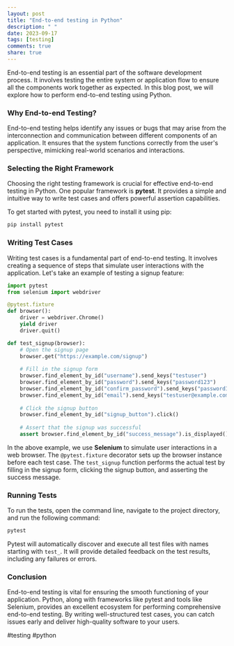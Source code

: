 ```yaml
---
layout: post
title: "End-to-end testing in Python"
description: " "
date: 2023-09-17
tags: [testing]
comments: true
share: true
---
```


End-to-end testing is an essential part of the software development process. It involves testing the entire system or application flow to ensure all the components work together as expected. In this blog post, we will explore how to perform end-to-end testing using Python.

### Why End-to-end Testing?

End-to-end testing helps identify any issues or bugs that may arise from the interconnection and communication between different components of an application. It ensures that the system functions correctly from the user's perspective, mimicking real-world scenarios and interactions.

### Selecting the Right Framework

Choosing the right testing framework is crucial for effective end-to-end testing in Python. One popular framework is **pytest**. It provides a simple and intuitive way to write test cases and offers powerful assertion capabilities.

To get started with pytest, you need to install it using pip:

```python
pip install pytest
```

### Writing Test Cases

Writing test cases is a fundamental part of end-to-end testing. It involves creating a sequence of steps that simulate user interactions with the application. Let's take an example of testing a signup feature:

```python
import pytest
from selenium import webdriver

@pytest.fixture
def browser():
    driver = webdriver.Chrome()
    yield driver
    driver.quit()

def test_signup(browser):
    # Open the signup page
    browser.get("https://example.com/signup")
    
    # Fill in the signup form
    browser.find_element_by_id("username").send_keys("testuser")
    browser.find_element_by_id("password").send_keys("password123")
    browser.find_element_by_id("confirm_password").send_keys("password123")
    browser.find_element_by_id("email").send_keys("testuser@example.com")
    
    # Click the signup button
    browser.find_element_by_id("signup_button").click()
    
    # Assert that the signup was successful
    assert browser.find_element_by_id("success_message").is_displayed()

```

In the above example, we use **Selenium** to simulate user interactions in a web browser. The `@pytest.fixture` decorator sets up the browser instance before each test case. The `test_signup` function performs the actual test by filling in the signup form, clicking the signup button, and asserting the success message.

### Running Tests

To run the tests, open the command line, navigate to the project directory, and run the following command:

```bash
pytest
```

Pytest will automatically discover and execute all test files with names starting with `test_`. It will provide detailed feedback on the test results, including any failures or errors.

### Conclusion

End-to-end testing is vital for ensuring the smooth functioning of your application. Python, along with frameworks like pytest and tools like Selenium, provides an excellent ecosystem for performing comprehensive end-to-end testing. By writing well-structured test cases, you can catch issues early and deliver high-quality software to your users.

#testing #python